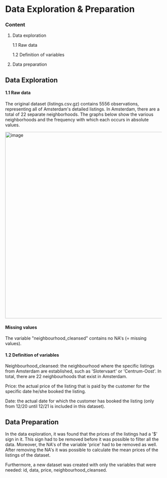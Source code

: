 # **Data Exploration & Preparation**

### Content
1. Data exploration

   1.1 Raw data

   1.2 Definition of variables

2. Data preparation


## **Data Exploration**
#### 1.1 Raw data

The original dataset (listings.csv.gz) contains 5556 observations, representing all of Amsterdam's detailed listings. In Amsterdam, there are a total of 22 separate neighborhoods. The graphs below show the various neighborhoods and the frequency with which each occurs in absolute values.

<img width="600" alt="image" src="https://user-images.githubusercontent.com/98963939/159903792-a1dc1c3b-33ac-4612-b588-0a1b37010de7.png">

#### Missing values

The variable "neighbourhood_cleansed" contains no NA's (= missing values). 

#### 1.2 Definition of variables

Neighbourhood_cleansed: the neighbourhood where the specific listings from Amsterdam are established, such as 'Slotervaart' or 'Centrum-Oost'. In total, there are 22 neighbourhoods that exist in Amsterdam.

Price: the actual price of the listing that is paid by the customer for the specific date he/she booked the listing.

Date: the actual date for which the customer has booked the listing (only from 12/20 until 12/21 is included in this dataset).

## **Data Preparation**

In the data exploration, it was found that the prices of the listings had a '$' sign in it. This sign had to be removed before it was possible to filter all the data. Moreover, the NA's of the variable 'price' had to be removed as well. After removing the NA's it was possible to calculate the mean prices of the listings of the dataset.

Furthermore, a new dataset was created with only the variables that were needed: id, data, price, neighbourhood_cleansed. 

